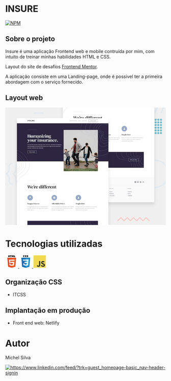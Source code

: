 

# INSURE
[![NPM](https://img.shields.io/npm/l/react)](https://github.com/michel-amorim/Insure-landing-page/blob/master/LICENSE) 

## Sobre o projeto

Insure é uma aplicação Frontend web e mobile contruída por mim, com intuito de treinar minhas habilidades HTML e CSS.

Layout do site de desafios [Frontend Mentor](https://www.frontendmentor.io/challenges/insure-landing-page-uTU68JV8).

A aplicação consiste em uma Landing-page, onde é possivel ter a primeira abordagem com o serviço fornecido.

## Layout web
![Visualização do design Web](./design/desktop-preview.jpg)

# Tecnologias utilizadas
<a href="https://www.w3.org/html/" target="_blank"> <img src="https://raw.githubusercontent.com/devicons/devicon/master/icons/html5/html5-original-wordmark.svg" alt="html5" width="40" height="40"/> </a><a href="https://www.w3schools.com/css/" target="_blank"> <img src="https://raw.githubusercontent.com/devicons/devicon/master/icons/css3/css3-original-wordmark.svg" alt="css3" width="40" height="40"/> </a><a href="https://developer.mozilla.org/en-US/docs/Web/JavaScript" target="_blank"> <img src="https://raw.githubusercontent.com/devicons/devicon/master/icons/javascript/javascript-original.svg" alt="javascript" width="40" height="40"/> </a>

## Organização CSS

- ITCSS

## Implantação em produção

- Front end web: Netlify

# Autor

Michel Silva

<a href="https://www.linkedin.com/in/michel-silva-aa0663162/" target="blank"><img align="center" src="https://raw.githubusercontent.com/rahuldkjain/github-profile-readme-generator/master/src/images/icons/Social/linked-in-alt.svg" alt="https://www.linkedin.com/feed/?trk=guest_homepage-basic_nav-header-signin" height="30" width="40" /></a>


